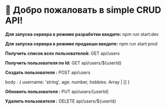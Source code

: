 # 🚀 Добро пожаловать в simple CRUD API!

**Для запуска сервера в режиме разработки введите:**
npm run start:dev

**Для запуска сервера в режиме продакшн введите:**
npm run start:prod

**Получить список всех пользователей:**
GET api/users 

**Получить пользователя по Id:**
GET api/users/${userId}

**Создать пользователя :**
POST api/users

body : {
    username: 'string',
    age: number,
    hobbies: Array<string> | []
}

**Обновить пользователя :**
PUT api/users/{userId}


**Удалить пользователя :**
DELETE api/users/${userId}